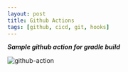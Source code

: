 ```yaml
---
layout: post
title: Github Actions
tags: [github, cicd, git, hooks]
---
```



***Sample github action for gradle build***

![github-action](https://sudipbhandari126.github.io/resources/github-action.gif "github-action")